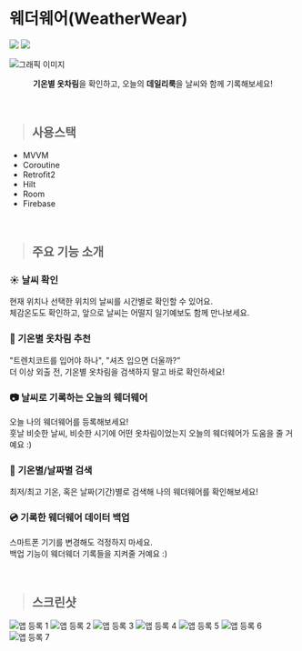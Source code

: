 
# 웨더웨어(WeatherWear)

<img src="https://img.shields.io/badge/Android-3DDC84?style=flat-square&logo=Android&logoColor=white"/> <img src="https://img.shields.io/badge/Kotlin-7F52FF?style=flat-square&logo=Kotlin&logoColor=white"/>

![그래픽 이미지](https://user-images.githubusercontent.com/68545018/203715632-6673ca67-9b7a-4498-9537-531351f6ba92.png)

<div align="center">

**기온별 옷차림**을 확인하고, 오늘의 **데일리룩**을 날씨와 함께 기록해보세요!

</div>

<br>

> ## 사용스택
- MVVM
- Coroutine
- Retrofit2
- Hilt
- Room
- Firebase

<br>

> ## 주요 기능 소개

### ☀️ 날씨 확인

현재 위치나 선택한 위치의 날씨를 시간별로 확인할 수 있어요.<br>
체감온도도 확인하고, 앞으로 날씨는 어떨지 일기예보도 함께 만나보세요.

### 👕 기온별 옷차림 추천

"트렌치코트를 입어야 하나", "셔츠 입으면 더울까?”<br>
더 이상 외출 전, 기온별 옷차림을 검색하지 말고 바로 확인하세요!

### 📷  날씨로 기록하는 오늘의 웨더웨어

오늘 나의 웨더웨어를 등록해보세요!<br>
훗날 비슷한 날씨, 비슷한 시기에 어떤 옷차림이었는지 오늘의 웨더웨어가 도움을 줄 거예요 :)

### 🔎 기온별/날짜별 검색

최저/최고 기온, 혹은 날짜(기간)별로 검색해 나의 웨더웨어를 확인해보세요!

### 💿 기록한 웨더웨어 데이터 백업

스마트폰 기기를 변경해도 걱정하지 마세요.<br>
백업 기능이 웨더웨더 기록들을 지켜줄 거예요 :)

<br>

> ## 스크린샷

![앱 등록 1](https://user-images.githubusercontent.com/68545018/204073205-ce9aba1d-2e99-4de8-b77a-d6c3408d15ea.png)
![앱 등록 2](https://user-images.githubusercontent.com/68545018/204073217-53e3a514-4cae-4d8b-a311-9ac6b107e47e.png)
![앱 등록 3](https://user-images.githubusercontent.com/68545018/204073218-64cd5c8d-c20d-403c-bb4b-868b8c0d18d6.png)
![앱 등록 4](https://user-images.githubusercontent.com/68545018/204073219-f3c91fcc-3994-413b-97e1-b4ad98f381bb.png)
![앱 등록 5](https://user-images.githubusercontent.com/68545018/204073221-011af1a2-e9de-483d-9c01-f5a6d7829a1d.png)
![앱 등록 6](https://user-images.githubusercontent.com/68545018/204073224-28ee2a57-da0a-42dd-b9de-8e2b61825a75.png)
![앱 등록 7](https://user-images.githubusercontent.com/68545018/204073226-2d476644-0300-4aa3-8df0-bbcb7c44bed3.png)
